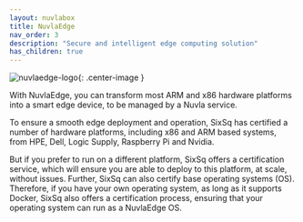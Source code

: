 ```yaml
---
layout: nuvlabox
title: NuvlaEdge
nav_order: 3
description: "Secure and intelligent edge computing solution"
has_children: true
---
```




![nuvlaedge-logo](/assets/img/logo-nuvlaedge.png){: .center-image }

With NuvlaEdge, you can transform most ARM and x86 hardware platforms into a smart edge device, to be managed by a Nuvla service.

To ensure a smooth edge deployment and operation, SixSq has certified a number of hardware platforms, including x86 and ARM based systems, from HPE, Dell, Logic Supply, Raspberry Pi and Nvidia.  

But if you prefer to run on a different platform, SixSq offers a certification service, which will ensure you are able to deploy to this platform, at scale, without issues. Further, SixSq can also certify base operating systems (OS).  Therefore, if you have your own operating system, as long as it supports Docker, SixSq also offers a certification process, ensuring that your operating system can run as a NuvlaEdge OS.
